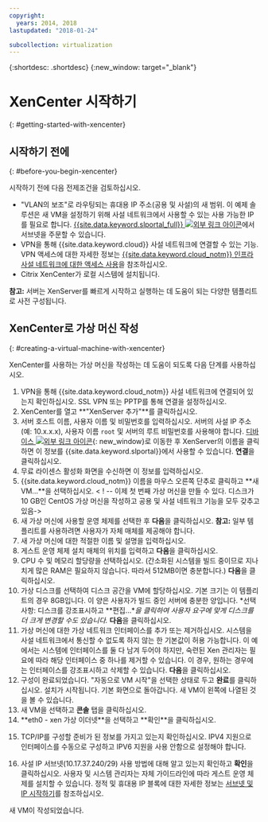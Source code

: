 ```yaml
---
copyright:
  years: 2014, 2018
lastupdated: "2018-01-24"

subcollection: virtualization
---
```


{:shortdesc: .shortdesc}
{:new_window: target="_blank"}

# XenCenter 시작하기
{: #getting-started-with-xencenter}

## 시작하기 전에
{: #before-you-begin-xencenter}

시작하기 전에 다음 전제조건을 검토하십시오. 

- "VLAN의 보조"로 라우팅되는 휴대용 IP 주소(공용 및 사설)의 새 범위. 이 예제 솔루션은 새 VM을 설정하기 위해 사설 네트워크에서 사용할 수 있는 사용 가능한 IP를 필요로 합니다. [{{site.data.keyword.slportal_full}} ![외부 링크 아이콘](../../icons/launch-glyph.svg "외부 링크 아이콘")](https://control.softlayer.com/network/subnets/order)에서 서브넷을 주문할 수 있습니다.
- VPN을 통해 {{site.data.keyword.cloud}} 사설 네트워크에 연결할 수 있는 기능. VPN 액세스에 대한 자세한 정보는 [{{site.data.keyword.cloud_notm}} 인프라 사설 네트워크에 대한 액세스 사용](/docs/customer-portal?topic=customer-portal-getting-started#enable-private-network)을 참조하십시오.
- Citrix XenCenter가 로컬 시스템에 설치됩니다. <!-- . https://downloads.service.softlayer.com/citrix/xen/-->

**참고:** 서버는 XenServer를 빠르게 시작하고 실행하는 데 도움이 되는 다양한 템플리트로 사전 구성됩니다.

## XenCenter로 가상 머신 작성
{: #creating-a-virtual-machine-with-xencenter}

XenCenter를 사용하는 가상 머신을 작성하는 데 도움이 되도록 다음 단계를 사용하십시오.

1. VPN을 통해 {{site.data.keyword.cloud_notm}} 사설 네트워크에 연결되어 있는지 확인하십시오. SSL VPN 또는 PPTP를 통해 연결을 설정하십시오.
2. XenCenter를 열고 **"XenServer 추가"**를 클릭하십시오.
3. 서버 호스트 이름, 사용자 이름 및 비밀번호를 입력하십시오. 서버의 사설 IP 주소(예: 10.x.x.x), 사용자 이름 `root` 및 서버의 루트 비밀번호를 사용해야 합니다. [디바이스 ![외부 링크 아이콘](../../icons/launch-glyph.svg "외부 링크 아이콘")](https://control.softlayer.com/devices){: new_window}로 이동한 후 XenServer의 이름을 클릭하면 이 정보를 {{site.data.keyword.slportal}}에서 사용할 수 있습니다. **연결**을 클릭하십시오.
4. 무료 라이센스 활성화 화면을 수신하면 이 정보를 입력하십시오.
5. {{site.data.keyword.cloud_notm}} 이름을 마우스 오른쪽 단추로 클릭하고 **새 VM...**을 선택하십시오. < ! -- 이제 첫 번째 가상 머신을 만들 수 있다. 디스크가 10 GB인 CentOS 가상 머신을 작성하고 공용 및 사설 네트워크 기능을 모두 갖추고 있음-> 
6. 새 가상 머신에 사용할 운영 체제를 선택한 후 **다음**을 클릭하십시오. **참고:** 일부 템플리트를 사용하려면 사용자가 자체 매체를 제공해야 합니다.<!--Because you are using CentOS, you can use {{site.data.keyword.cloud_notm}} private mirrors for CentOS to get our installation going.Select a version of CentOS and then click **Next**.-->
7. 새 가상 머신에 대한 적절한 이름 및 설명을 입력하십시오. 
8. 게스트 운영 체제 설치 매체의 위치를 입력하고 **다음**을 클릭하십시오. <!-- In the example, {{site.data.keyword.cloud_notm}} a CentOS mirror is used as installation media. Provide the Install URL of: https://mirrors.service.softlayer.com/centos/5/os/x86_64 and click **Next**.
  *A trailing ‘/’ at the end of the URL can sometimes break the installation.*
  *This mirror is available only on the {{site.data.keyword.cloud_notm}} Private Network. The full mirror's contents are  available here: https://mirrors.service.softlayer.com/.-->
9. CPU 수 및 메모리 할당량을 선택하십시오. (간소화된 시스템을 빌드 중이므로 지나치게 많은 RAM은 필요하지 않습니다. 따라서 512MB이면 충분합니다.) **다음**을 클릭하십시오. 
10. 가상 디스크를 선택하여 디스크 공간을 VM에 할당하십시오.<!--Remember that this is like adding hard disks, it is not like partitioning your system. Partitioning is done during the installation of the OS.--> 기본 크기는 이 템플리트의 경우 8GB입니다. 이 양은 사용자가 빌드 중인 서버에 충분한 양입니다. *선택사항: 디스크를 강조표시하고 **편집...**을 클릭하여 사용자 요구에 맞게 디스크를 더 크게 변경할 수도 있습니다.* **다음**을 클릭하십시오. 
11. 가상 머신에 대한 가상 네트워크 인터페이스를 추가 또는 제거하십시오. 시스템을 사설 네트워크에서 통신할 수 없도록 하지 않는 한 기본값이 허용 가능합니다. 이 예에서는 시스템에 인터페이스를 둘 다 남겨 두어야 하지만, 숙련된 Xen 관리자는 필요에 따라 해당 인터페이스 중 하나를 제거할 수 있습니다. 이 경우, 원하는 경우에는 인터페이스를 강조표시하고 삭제할 수 있습니다. **다음**을 클릭하십시오. 
12. 구성이 완료되었습니다. "자동으로 VM 시작"을 선택한 상태로 두고 **완료**를 클릭하십시오. 설치가 시작됩니다. 기본 화면으로 돌아갑니다. 새 VM이 왼쪽에 나열된 것을 볼 수 있습니다.
13. 새 VM을 선택하고 **콘솔** 탭을 클릭하십시오. <!--You can now see that your system is booted into the CentOS installer awaiting your input.-->
14. <!--All of the parameters of a CentOS installation are outside of the scope of this article and will need to be customized by your System Administrator, but this article will provide some specific pieces of information that you need to complete the installation. Select your language to get started. The CentOS installer will then ask you for assistance in configuring the Networking Devices in the system.--> **eth0 - xen 가상 이더넷**을 선택하고 **확인**을 클릭하십시오.
  <!--![14](images/14.png)-->
15. <!--In the pre-requisite notes, we made sure that we already had a set of Portable IP Addresses routed as "Secondary on VLAN" ready for this installation.--> TCP/IP를 구성할 준비가 된 정보를 가지고 있는지 확인하십시오. IPV4 지원으로 인터페이스를 수동으로 구성하고 IPV6 지원을 사용 안함으로 설정해야 합니다. 
  <!--[15](images/15.png)-->
16. 사설 IP 서브넷(10.17.37.240/29) 사용 방법에 대해 알고 있는지 확인하고 **확인**<!-- to go to the CentOS installer-->을 클릭하십시오. 사용자 및 시스템 관리자는 자체 가이드라인에 따라 게스트 운영 체제를 설치할 수 있습니다. 정적 및 휴대용 IP 블록에 대한 자세한 정보는 [서브넷 및 IP 시작하기](/docs/infrastructure/subnets?topic=subnets-getting-started-subnets-ips#getting-started-subnets-ips)를 참조하십시오.

새 VM이 작성되었습니다.
